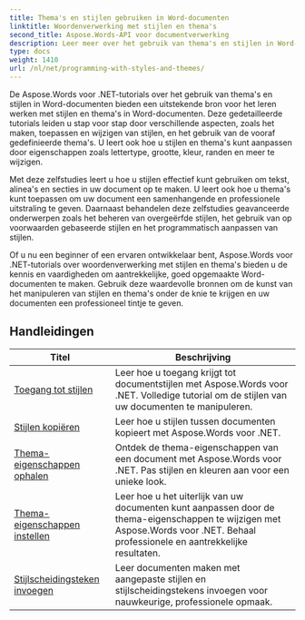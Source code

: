 ```yaml
---
title: Thema's en stijlen gebruiken in Word-documenten
linktitle: Woordenverwerking met stijlen en thema's
second_title: Aspose.Words-API voor documentverwerking
description: Leer meer over het gebruik van thema's en stijlen in Word-documenten met Aspose.Words voor .NET. Leer hoe u stijlen en thema's in uw Word-documenten kunt maken, toepassen en aanpassen met stapsgewijze zelfstudies en C#-codevoorbeelden.
type: docs
weight: 1410
url: /nl/net/programming-with-styles-and-themes/
---
```

De Aspose.Words voor .NET-tutorials over het gebruik van thema's en stijlen in Word-documenten bieden een uitstekende bron voor het leren werken met stijlen en thema's in Word-documenten. Deze gedetailleerde tutorials leiden u stap voor stap door verschillende aspecten, zoals het maken, toepassen en wijzigen van stijlen, en het gebruik van de vooraf gedefinieerde thema's. U leert ook hoe u stijlen en thema's kunt aanpassen door eigenschappen zoals lettertype, grootte, kleur, randen en meer te wijzigen.

Met deze zelfstudies leert u hoe u stijlen effectief kunt gebruiken om tekst, alinea's en secties in uw document op te maken. U leert ook hoe u thema's kunt toepassen om uw document een samenhangende en professionele uitstraling te geven. Daarnaast behandelen deze zelfstudies geavanceerde onderwerpen zoals het beheren van overgeërfde stijlen, het gebruik van op voorwaarden gebaseerde stijlen en het programmatisch aanpassen van stijlen.

Of u nu een beginner of een ervaren ontwikkelaar bent, Aspose.Words voor .NET-tutorials over woordenverwerking met stijlen en thema's bieden u de kennis en vaardigheden om aantrekkelijke, goed opgemaakte Word-documenten te maken. Gebruik deze waardevolle bronnen om de kunst van het manipuleren van stijlen en thema's onder de knie te krijgen en uw documenten een professioneel tintje te geven.

 ## Handleidingen
| Titel | Beschrijving |
| --- | --- |
| [Toegang tot stijlen](./access-styles/) | Leer hoe u toegang krijgt tot documentstijlen met Aspose.Words voor .NET. Volledige tutorial om de stijlen van uw documenten te manipuleren. |
| [Stijlen kopiëren](./copy-styles/) | Leer hoe u stijlen tussen documenten kopieert met Aspose.Words voor .NET. |
| [Thema-eigenschappen ophalen](./get-theme-properties/) | Ontdek de thema-eigenschappen van een document met Aspose.Words voor .NET. Pas stijlen en kleuren aan voor een unieke look. |
| [Thema-eigenschappen instellen](./set-theme-properties/) | Leer hoe u het uiterlijk van uw documenten kunt aanpassen door de thema-eigenschappen te wijzigen met Aspose.Words voor .NET. Behaal professionele en aantrekkelijke resultaten. |
| [Stijlscheidingsteken invoegen](./insert-style-separator/) | Leer documenten maken met aangepaste stijlen en stijlscheidingstekens invoegen voor nauwkeurige, professionele opmaak. |